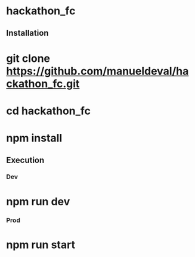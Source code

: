 # hackathon_fc

## Installation

  # git clone https://github.com/manueldeval/hackathon_fc.git
  # cd hackathon_fc
  # npm install

## Execution

### Dev

  # npm run dev

### Prod

  # npm run start

